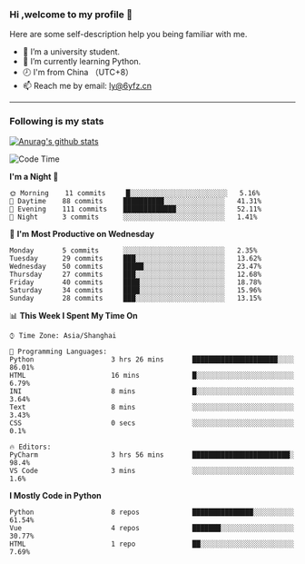 ### Hi ,welcome to my profile 👋
Here are some self-description help you being familiar with me.
<!--
**liuyunfz/liuyunfz** is a ✨ _special_ ✨ repository because its `README.md` (this file) appears on your GitHub profile.
- 👯 I’m looking to collaborate on ...
- 🤔 I’m looking for help with ...
Here are some ideas to get you started:
-->
- 🏫 I’m a university student.
- 💪 I’m currently learning Python.
- 🕗 I'm from China （UTC+8）
- 📫 Reach me by email: [ly@6yfz.cn](mailto:ly@6yfz.cn)
  
---
### Following is my stats
  
[![Anurag's github stats](https://github-readme-stats.vercel.app/api?username=liuyunfz)](https://github.com/anuraghazra/github-readme-stats)
  
<!--START_SECTION:waka-->
![Code Time](http://img.shields.io/badge/Code%20Time-0%20secs-blue)

**I'm a Night 🦉** 

```text
🌞 Morning    11 commits     █░░░░░░░░░░░░░░░░░░░░░░░░   5.16% 
🌆 Daytime    88 commits     ██████████░░░░░░░░░░░░░░░   41.31% 
🌃 Evening    111 commits    █████████████░░░░░░░░░░░░   52.11% 
🌙 Night      3 commits      ░░░░░░░░░░░░░░░░░░░░░░░░░   1.41%

```
📅 **I'm Most Productive on Wednesday** 

```text
Monday       5 commits      ░░░░░░░░░░░░░░░░░░░░░░░░░   2.35% 
Tuesday      29 commits     ███░░░░░░░░░░░░░░░░░░░░░░   13.62% 
Wednesday    50 commits     █████░░░░░░░░░░░░░░░░░░░░   23.47% 
Thursday     27 commits     ███░░░░░░░░░░░░░░░░░░░░░░   12.68% 
Friday       40 commits     ████░░░░░░░░░░░░░░░░░░░░░   18.78% 
Saturday     34 commits     ████░░░░░░░░░░░░░░░░░░░░░   15.96% 
Sunday       28 commits     ███░░░░░░░░░░░░░░░░░░░░░░   13.15%

```


📊 **This Week I Spent My Time On** 

```text
⌚︎ Time Zone: Asia/Shanghai

💬 Programming Languages: 
Python                   3 hrs 26 mins       █████████████████████░░░░   86.01% 
HTML                     16 mins             █░░░░░░░░░░░░░░░░░░░░░░░░   6.79% 
INI                      8 mins              █░░░░░░░░░░░░░░░░░░░░░░░░   3.64% 
Text                     8 mins              ░░░░░░░░░░░░░░░░░░░░░░░░░   3.43% 
CSS                      0 secs              ░░░░░░░░░░░░░░░░░░░░░░░░░   0.1%

🔥 Editors: 
PyCharm                  3 hrs 56 mins       ████████████████████████░   98.4% 
VS Code                  3 mins              ░░░░░░░░░░░░░░░░░░░░░░░░░   1.6%

```

**I Mostly Code in Python** 

```text
Python                   8 repos             ███████████████░░░░░░░░░░   61.54% 
Vue                      4 repos             ███████░░░░░░░░░░░░░░░░░░   30.77% 
HTML                     1 repo              ██░░░░░░░░░░░░░░░░░░░░░░░   7.69%

```



<!--END_SECTION:waka-->
